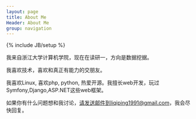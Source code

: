 ```yaml
---
layout: page
title: About Me
Header: About Me
group: navigation
---
```

{% include JB/setup %}

我来自浙江大学计算机学院，现在在读研一，方向是数据挖据。

我喜欢技术，喜欢和真正有能力的交朋友。

我喜欢Linux, 喜欢php, python, 热爱开源。我擅长web开发，玩过Symfony,Django,ASP.NET这些web框架。

如果你有什么问题想和我讨论，请发送邮件到liqiping1991@gmail.com，我会尽快回复。
